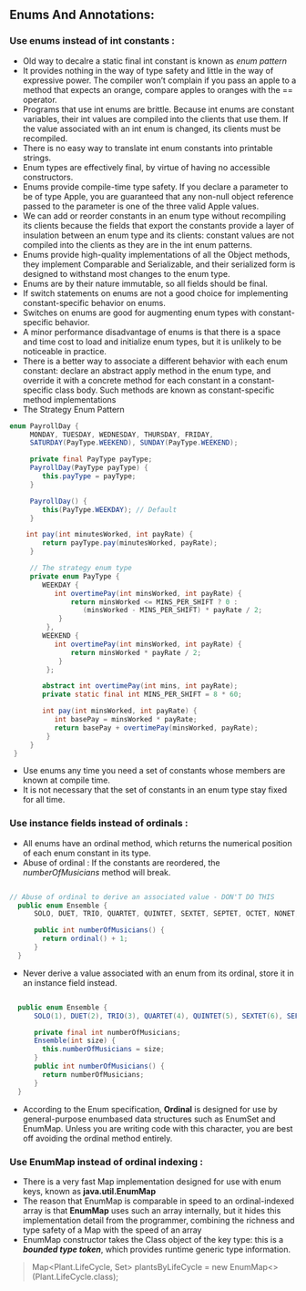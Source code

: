 ## Enums And Annotations:

### Use enums instead of int constants :
* Old way to decalre a static final int constant is known as <i>enum pattern</i>
* It provides nothing in the way of type safety and little in the way of expressive power. The compiler won’t complain if you pass an apple to a method that expects an orange, compare apples to oranges with the == operator.
* Programs that use int enums are brittle. Because int enums are constant variables, their int values are compiled into the clients that use them. If the value associated with an int enum is changed, its clients must be recompiled.
* There is no easy way to translate int enum constants into printable strings.
* Enum types are effectively final, by virtue of having no accessible constructors.
* Enums provide compile-time type safety. If you declare a parameter to be of type Apple, you are guaranteed that any non-null object reference passed to the parameter is one of the three valid Apple values.
* We can add or reorder constants in an enum type without recompiling its clients because the fields that export the constants provide a layer of insulation between an enum type and its clients: constant values are not compiled into the clients as they are in the int enum patterns.
* Enums provide high-quality implementations of all the Object methods, they implement Comparable and Serializable, and their serialized form is designed to withstand most changes to the enum type.
* Enums are by their nature immutable, so all fields should be final.
* If switch statements on enums are not a good choice for implementing constant-specific behavior on enums.
* Switches on enums are good for augmenting enum types with constant-specific behavior.
* A minor performance disadvantage of enums is that there is a space and time cost to load and initialize enum types, but it is unlikely to be noticeable in practice.
* There is a better way to associate a different behavior with each enum constant: declare an abstract apply method in the enum type, and override it with a concrete method for each constant in a constant-specific class body. Such methods are known as constant-specific method implementations
* The Strategy Enum Pattern
```java
enum PayrollDay {
     MONDAY, TUESDAY, WEDNESDAY, THURSDAY, FRIDAY,
     SATURDAY(PayType.WEEKEND), SUNDAY(PayType.WEEKEND);

     private final PayType payType;
     PayrollDay(PayType payType) { 
     	this.payType = payType; 
     }

     PayrollDay() { 
        this(PayType.WEEKDAY); // Default
     }

    int pay(int minutesWorked, int payRate) {
        return payType.pay(minutesWorked, payRate);
     }

     // The strategy enum type
     private enum PayType {
        WEEKDAY {
           int overtimePay(int minsWorked, int payRate) {
               return minsWorked <= MINS_PER_SHIFT ? 0 :
                  (minsWorked - MINS_PER_SHIFT) * payRate / 2;
            }
         },
        WEEKEND {
           int overtimePay(int minsWorked, int payRate) {
               return minsWorked * payRate / 2;
            }
         };

        abstract int overtimePay(int mins, int payRate);
        private static final int MINS_PER_SHIFT = 8 * 60;

        int pay(int minsWorked, int payRate) {
           int basePay = minsWorked * payRate;
           return basePay + overtimePay(minsWorked, payRate);
         }
     }
 }
```
* Use enums any time you need a set of constants whose members are known at compile time.
* It is not necessary that the set of constants in an enum type stay fixed for all time.


### Use instance fields instead of ordinals :
* All enums have an ordinal method, which returns the numerical position of each enum constant in its type.
* Abuse of ordinal : If the constants are reordered, the <i>numberOfMusicians</i> method will break.
```java

// Abuse of ordinal to derive an associated value - DON'T DO THIS
  public enum Ensemble {
      SOLO, DUET, TRIO, QUARTET, QUINTET, SEXTET, SEPTET, OCTET, NONET, DECTET;

      public int numberOfMusicians() { 
      	return ordinal() + 1; 
      }
  }
```
* Never derive a value associated with an enum from its ordinal, store it in an instance field instead.
```java

  public enum Ensemble {
      SOLO(1), DUET(2), TRIO(3), QUARTET(4), QUINTET(5), SEXTET(6), SEPTET(7), OCTET(8), DOUBLE_QUARTET(8), NONET(9), DECTET(10), TRIPLE_QUARTET(12);

      private final int numberOfMusicians;
      Ensemble(int size) { 
      	this.numberOfMusicians = size; 
      }
      public int numberOfMusicians() { 
      	return numberOfMusicians; 
      }
  }
```
* According to the Enum specification, <b>Ordinal</b> is designed for use by general-purpose enumbased data structures such as EnumSet and EnumMap. Unless you are writing code with this character, you are best off avoiding the ordinal method entirely.


### Use EnumMap instead of ordinal indexing :
* There is a very fast Map implementation designed for use with enum keys, known as <b>java.util.EnumMap</b>
* The reason that EnumMap is comparable in speed to an ordinal-indexed array is that <b>EnumMap</b> uses such an array internally, but it hides this implementation detail from the programmer, combining the richness and type safety of a Map with the speed of an array
* EnumMap constructor takes the Class object of the key type: this is a <b><i>bounded type token</i></b>, which provides runtime generic type information.
> Map<Plant.LifeCycle, Set<Plant>> plantsByLifeCycle = new EnumMap<>(Plant.LifeCycle.class); 
